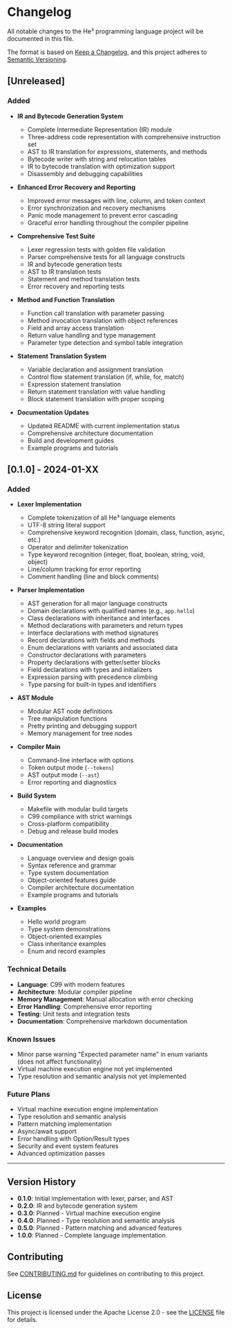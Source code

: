 # Changelog

All notable changes to the He³ programming language project will be documented in this file.

The format is based on [Keep a Changelog](https://keepachangelog.com/en/1.0.0/),
and this project adheres to [Semantic Versioning](https://semver.org/spec/v2.0.0.html).

## [Unreleased]

### Added
- **IR and Bytecode Generation System**
  - Complete Intermediate Representation (IR) module
  - Three-address code representation with comprehensive instruction set
  - AST to IR translation for expressions, statements, and methods
  - Bytecode writer with string and relocation tables
  - IR to bytecode translation with optimization support
  - Disassembly and debugging capabilities

- **Enhanced Error Recovery and Reporting**
  - Improved error messages with line, column, and token context
  - Error synchronization and recovery mechanisms
  - Panic mode management to prevent error cascading
  - Graceful error handling throughout the compiler pipeline

- **Comprehensive Test Suite**
  - Lexer regression tests with golden file validation
  - Parser comprehensive tests for all language constructs
  - IR and bytecode generation tests
  - AST to IR translation tests
  - Statement and method translation tests
  - Error recovery and reporting tests

- **Method and Function Translation**
  - Function call translation with parameter passing
  - Method invocation translation with object references
  - Field and array access translation
  - Return value handling and type management
  - Parameter type detection and symbol table integration

- **Statement Translation System**
  - Variable declaration and assignment translation
  - Control flow statement translation (if, while, for, match)
  - Expression statement translation
  - Return statement translation with value handling
  - Block statement translation with proper scoping

- **Documentation Updates**
  - Updated README with current implementation status
  - Comprehensive architecture documentation
  - Build and development guides
  - Example programs and tutorials

## [0.1.0] - 2024-01-XX

### Added
- **Lexer Implementation**
  - Complete tokenization of all He³ language elements
  - UTF-8 string literal support
  - Comprehensive keyword recognition (domain, class, function, async, etc.)
  - Operator and delimiter tokenization
  - Type keyword recognition (integer, float, boolean, string, void, object)
  - Line/column tracking for error reporting
  - Comment handling (line and block comments)

- **Parser Implementation**
  - AST generation for all major language constructs
  - Domain declarations with qualified names (e.g., `app.hello`)
  - Class declarations with inheritance and interfaces
  - Method declarations with parameters and return types
  - Interface declarations with method signatures
  - Record declarations with fields and methods
  - Enum declarations with variants and associated data
  - Constructor declarations with parameters
  - Property declarations with getter/setter blocks
  - Field declarations with types and initializers
  - Expression parsing with precedence climbing
  - Type parsing for built-in types and identifiers

- **AST Module**
  - Modular AST node definitions
  - Tree manipulation functions
  - Pretty printing and debugging support
  - Memory management for tree nodes

- **Compiler Main**
  - Command-line interface with options
  - Token output mode (`--tokens`)
  - AST output mode (`--ast`)
  - Error reporting and diagnostics

- **Build System**
  - Makefile with modular build targets
  - C99 compliance with strict warnings
  - Cross-platform compatibility
  - Debug and release build modes

- **Documentation**
  - Language overview and design goals
  - Syntax reference and grammar
  - Type system documentation
  - Object-oriented features guide
  - Compiler architecture documentation
  - Example programs and tutorials

- **Examples**
  - Hello world program
  - Type system demonstrations
  - Object-oriented examples
  - Class inheritance examples
  - Enum and record examples

### Technical Details
- **Language**: C99 with modern features
- **Architecture**: Modular compiler pipeline
- **Memory Management**: Manual allocation with error checking
- **Error Handling**: Comprehensive error reporting
- **Testing**: Unit tests and integration tests
- **Documentation**: Comprehensive markdown documentation

### Known Issues
- Minor parse warning "Expected parameter name" in enum variants (does not affect functionality)
- Virtual machine execution engine not yet implemented
- Type resolution and semantic analysis not yet implemented

### Future Plans
- Virtual machine execution engine implementation
- Type resolution and semantic analysis
- Pattern matching implementation
- Async/await support
- Error handling with Option/Result types
- Security and event system features
- Advanced optimization passes

---

## Version History

- **0.1.0**: Initial implementation with lexer, parser, and AST
- **0.2.0**: IR and bytecode generation system
- **0.3.0**: Planned - Virtual machine execution engine
- **0.4.0**: Planned - Type resolution and semantic analysis
- **0.5.0**: Planned - Pattern matching and advanced features
- **1.0.0**: Planned - Complete language implementation

## Contributing

See [CONTRIBUTING.md](CONTRIBUTING.md) for guidelines on contributing to this project.

## License

This project is licensed under the Apache License 2.0 - see the [LICENSE](LICENSE) file for details.
